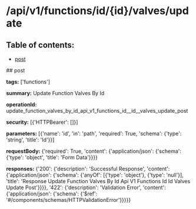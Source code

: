 # /api/v1/functions/id/{id}/valves/update

## Table of contents:
- [post](#post)

<a name="post" />
## post

**tags:** ['functions']

**summary:** Update Function Valves By Id

**operationId:** update_function_valves_by_id_api_v1_functions_id__id__valves_update_post

**security:** [{'HTTPBearer': []}]

**parameters:** [{'name': 'id', 'in': 'path', 'required': True, 'schema': {'type': 'string', 'title': 'Id'}}]

**requestBody:** {'required': True, 'content': {'application/json': {'schema': {'type': 'object', 'title': 'Form Data'}}}}

**responses:** {'200': {'description': 'Successful Response', 'content': {'application/json': {'schema': {'anyOf': [{'type': 'object'}, {'type': 'null'}], 'title': 'Response Update Function Valves By Id Api V1 Functions Id  Id  Valves Update Post'}}}}, '422': {'description': 'Validation Error', 'content': {'application/json': {'schema': {'$ref': '#/components/schemas/HTTPValidationError'}}}}}

